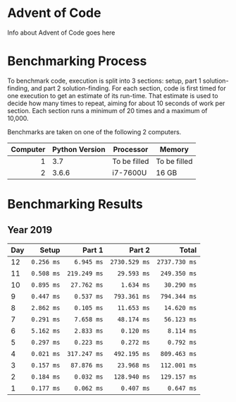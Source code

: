# Advent of Code

Info about Advent of Code goes here

# Benchmarking Process

To benchmark code, execution is split into 3 sections: setup, part 1 solution-finding, and part 2 solution-finding. For each section, code is first timed for one execution to get an estimate of its run-time. That estimate is used to decide how many times to repeat, aiming for about 10 seconds of work per section. Each section runs a minimum of 20 times and a maximum of 10,000.

Benchmarks are taken on one of the following 2 computers.

|Computer|Python Version|Processor|Memory|
|---:|---|---|---|
|1|3.7|To be filled|To be filled|
|2|3.6.6|i7-7600U|16 GB|

# Benchmarking Results

## Year 2019
|Day|Setup|Part 1|Part 2| Total|
|:---|---:|---:|---:|---:|
|12|`0.256 ms`|`6.945 ms`|`2730.529 ms`|`2737.730 ms`|
|11|`0.508 ms`|`219.249 ms`|`29.593 ms`|`249.350 ms`|
|10|`0.895 ms`|`27.762 ms`|`1.634 ms`|`30.290 ms`|
| 9|`0.447 ms`|`0.537 ms`|`793.361 ms`|`794.344 ms`|
| 8|`2.862 ms`|`0.105 ms`|`11.653 ms`|`14.620 ms`|
| 7|`0.291 ms`|`7.658 ms`|`48.174 ms`|`56.123 ms`|
| 6|`5.162 ms`|`2.833 ms`|`0.120 ms`|`8.114 ms`|
| 5|`0.297 ms`|`0.223 ms`|`0.272 ms`|`0.792 ms`|
| 4|`0.021 ms`|`317.247 ms`|`492.195 ms`|`809.463 ms`|
| 3|`0.157 ms`|`87.876 ms`|`23.968 ms`|`112.001 ms`|
| 2|`0.184 ms`|`0.032 ms`|`128.940 ms`|`129.157 ms`|
| 1|`0.177 ms`|`0.062 ms`|`0.407 ms`|`0.647 ms`|
